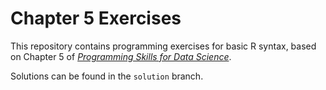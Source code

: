 # Chapter 5 Exercises

This repository contains programming exercises for basic R syntax, 
based on Chapter 5 of [_Programming Skills for Data Science_](https://programming-for-data-science.github.io/).
 
Solutions can be found in the `solution` branch.